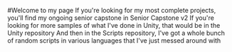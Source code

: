 #Welcome to my page
If you're looking for my most complete projects, you'll find my ongoing senior capstone in Senior Capstone v2
If you're looking for more samples of what I've done in Unity, that would be in the Unity repository
And then in the Scripts repository, I've got a whole bunch of random scripts in various languages that I've just messed around with

